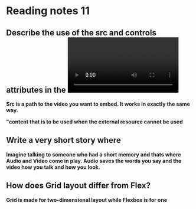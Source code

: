 
# Reading notes 11

## Describe the use of the src and controls attributes in the <video> element.
**Src is a path to the video you want to embed. It works in exactly the same way.**
  
  **"content that is to be used when the external resource cannot be used**
  
  ## Write a very short story where <audio> and <video> are characters
  
  **Imagine talking to someone who had a short memory and thats where Audio and Video come in play. Audio saves the words you say and the video how you talk and how you look.**
  
  ## How does Grid layout differ from Flex?
  
  **Grid is made for two-dimensional layout while Flexbox is for one**
  
  

